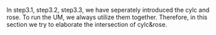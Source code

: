 In step3.1, step3.2, step3.3, we have seperately introduced the cylc and rose.
To run the UM, we always utilize them together. 
Therefore, in this section we try to elaborate the intersection of cylc&rose.

